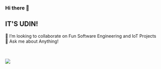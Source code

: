 ### Hi there 👋
## IT'S UDIN!



👯 I’m looking to collaborate on Fun Software Engineering and IoT Projects </br>
💬 Ask me about Anything!

<br/>
<br/>
<picture>
  <source
    srcset="https://github-readme-stats.vercel.app/api?username=Syaipuddin&show_icons=true&theme=dark"
    media="(prefers-color-scheme: dark)"
  />
  <source
    srcset="https://github-readme-stats.vercel.app/api?username=Syaipuddin&show_icons=true"
    media="(prefers-color-scheme: light), (prefers-color-scheme: no-preference)"
  />
  <img src="https://github-readme-stats.vercel.app/api?username=Syaipuddin&show_icons=true" />
</picture>
